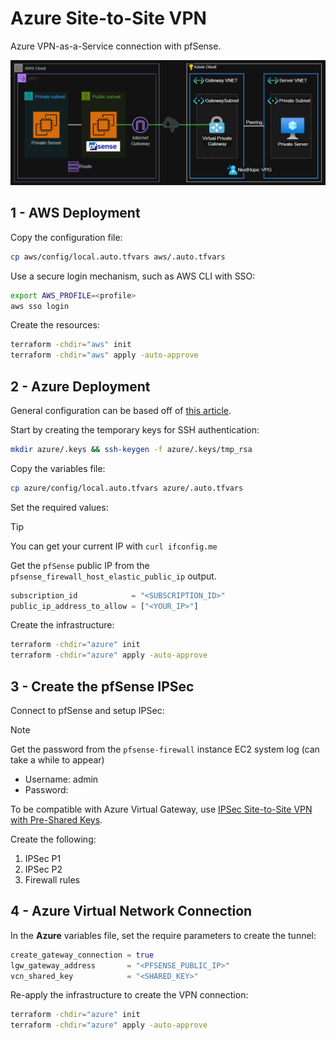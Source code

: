# Azure Site-to-Site VPN

Azure VPN-as-a-Service connection with pfSense.

<img src=".assets/azure-pfsense.png" />

## 1 - AWS Deployment

Copy the configuration file:

```sh
cp aws/config/local.auto.tfvars aws/.auto.tfvars
```

Use a secure login mechanism, such as AWS CLI with SSO:

```sh
export AWS_PROFILE=<profile>
aws sso login
```

Create the resources:

```sh
terraform -chdir="aws" init
terraform -chdir="aws" apply -auto-approve
```

## 2 - Azure Deployment

General configuration can be based off of [this article][azure-s2s-vpn-tutorial].

Start by creating the temporary keys for SSH authentication:

```sh
mkdir azure/.keys && ssh-keygen -f azure/.keys/tmp_rsa
```

Copy the variables file:

```sh
cp azure/config/local.auto.tfvars azure/.auto.tfvars
```

Set the required values:

> [!TIP]
> You can get your current IP with `curl ifconfig.me`

Get the `pfSense` public IP from the `pfsense_firewall_host_elastic_public_ip` output.

```terraform
subscription_id            = "<SUBSCRIPTION_ID>"
public_ip_address_to_allow = ["<YOUR_IP>"]
```

Create the infrastructure:

```sh
terraform -chdir="azure" init
terraform -chdir="azure" apply -auto-approve
```

## 3 - Create the pfSense IPSec

Connect to pfSense and setup IPSec:

> [!NOTE]
> Get the password from the `pfsense-firewall` instance EC2 system log (can take a while to appear)

- Username: admin
- Password: <system log password>

To be compatible with Azure Virtual Gateway, use [IPSec Site-to-Site VPN with Pre-Shared Keys][ipsec-s2s-psk].

Create the following:

1. IPSec P1
2. IPSec P2
3. Firewall rules

## 4 - Azure Virtual Network Connection

In the **Azure** variables file, set the require parameters to create the tunnel:

```terraform
create_gateway_connection = true
lgw_gateway_address       = "<PFSENSE_PUBLIC_IP>"
vcn_shared_key            = "<SHARED_KEY>"
```

Re-apply the infrastructure to create the VPN connection:

```sh
terraform -chdir="azure" init
terraform -chdir="azure" apply -auto-approve
```



[azure-s2s-vpn-tutorial]: https://learn.microsoft.com/en-us/azure/vpn-gateway/tutorial-site-to-site-portal
[ipsec-s2s-psk]: https://docs.netgate.com/pfsense/en/latest/recipes/ipsec-s2s-psk.html
